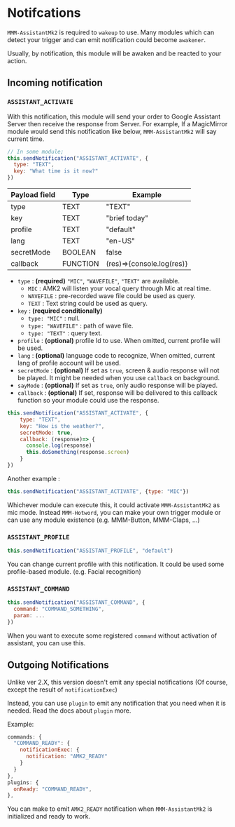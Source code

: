 # Notifcations
`MMM-AssistantMk2` is required to `wakeup` to use. Many modules which can detect your trigger and can emit notification could become `awakener`.

Usually, by notification, this module will be awaken and be reacted to your action.

## Incoming notification
### **`ASSISTANT_ACTIVATE`**
With this notification, this module will send your order to Google Assistant Server then receive the response from Server.
For example, If a MagicMirror module would send this notification like below, `MMM-AssistantMk2` will say current time.
```js
// In some module;
this.sendNotification("ASSISTANT_ACTIVATE", {
  type: "TEXT",
  key: "What time is it now?"
})
```

|Payload field |Type |Example
|---|---|---
|type |TEXT | "TEXT"
|key |TEXT | "brief today"
|profile |TEXT | "default"
|lang |TEXT | "en-US"
|secretMode |BOOLEAN | false
|callback |FUNCTION | (res)=>{console.log(res)}

- `type` : **(required)** `"MIC"`, `"WAVEFILE"`, `"TEXT"` are available.
  - `MIC` : AMK2 will listen your vocal query through Mic at real time.
  - `WAVEFILE` : pre-recorded wave file could be used as query.
  - `TEXT` : Text string could be used as query.
- `key` : **(required conditionally)**
  - `type: "MIC"` : null.
  - `type: "WAVEFILE"` : path of wave file.
  - `type: "TEXT"` : query text.
- `profile` : **(optional)** profile Id to use. When omitted, current profile will be used.
- `lang` : **(optional)** language code to recognize, When omitted, current lang of profile account will be used.
- `secretMode` : **(optional)** If set as `true`, screen & audio response will not be played. It might be needed when you use `callback` on background.
- `sayMode` : **(optional)** If set as `true`, only audio response will be played.
- `callback` : **(optional)** If set, response will be delivered to this callback function so your module could use the response.
```js
this.sendNotification("ASSISTANT_ACTIVATE", {
    type: "TEXT",
    key: "How is the weather?",
    secretMode: true,
    callback: (response)=> {
      console.log(response)
      this.doSomething(response.screen)
    }
})
```

Another example :
```js
this.sendNotification("ASSISTANT_ACTIVATE", {type: "MIC"})
```
Whichever module can execute this, it could activate `MMM-AssistantMk2` as mic mode. Instead `MMM-Hotword`, you can make your own trigger module or can use any module existence (e.g. MMM-Button, MMM-Claps, ...)

### **`ASSISTANT_PROFILE`**
```js
this.sendNotification("ASSISTANT_PROFILE", "default")
```
You can change current profile with this notification. It could be used some profile-based module. (e.g. Facial recognition)

### **`ASSISTANT_COMMAND`**
```js
this.sendNotification("ASSISTANT_COMMAND", {
  command: "COMMAND_SOMETHING",
  param: ...
})
```
When you want to execute some registered `command` without activation of assistant, you can use this.


## Outgoing Notifications
Unlike ver 2.X, this version doesn't emit any special notifications (Of course, except the result of `notificationExec`)

Instead, you can use `plugin` to emit any notification that you need when it is needed. Read the docs about `plugin` more.

Example:
```js
commands: {
  "COMMAND_READY": {
    notificationExec: {
      notification: "AMK2_READY"
    }
  }
},
plugins: {
  onReady: "COMMAND_READY",
},
```
You can make to emit `AMK2_READY` notification when `MMM-AssistantMk2` is initialized and ready to work.
